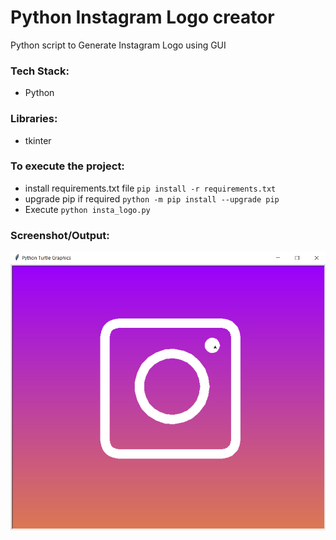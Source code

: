 # Python Instagram Logo creator
Python script to Generate Instagram Logo using GUI 

### Tech Stack:
+ Python

### Libraries:
+ tkinter

### To execute the project:
+ install requirements.txt file `pip install -r requirements.txt`
+ upgrade pip if required `python -m pip install --upgrade pip`
+ Execute `python insta_logo.py`

### Screenshot/Output:
![Screenshot of the Output](op1.png)